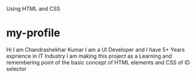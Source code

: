 Using HTML and CSS
# my-profile

Hi 
I am Chandrashekhar Kumar
I am a UI Developer and I have 5+ Years exprience in IT Industry
I am making this project as a Learning and remembering point of the basic concept of HTML elements and CSS of ID selector


